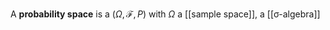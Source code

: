 A **probability space** is a $(\Omega, \mathcal{F}, P)$ with $\Omega$ a [[sample space]], a [[σ-algebra]]